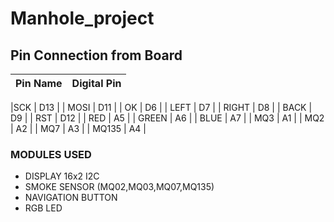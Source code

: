 # Manhole_project

## Pin Connection from Board 
| Pin Name  | Digital Pin                            |
|-----------|----------------------------------------|

|SCK        | D13                                    |
| MOSI      | D11                                    |
| OK        | D6                                     |
| LEFT      | D7                                     |
| RIGHT     | D8                                     |
| BACK      | D9                                     |
| RST       | D12                                    |
| RED       | A5                                     |
| GREEN     | A6                                     |
| BLUE      | A7                                     |
| MQ3       | A1                                     |
| MQ2       | A2                                     |
| MQ7       | A3                                     |
| MQ135     | A4                                     |




### MODULES USED
- DISPLAY 16x2 I2C
- SMOKE SENSOR (MQ02,MQ03,MQ07,MQ135)
- NAVIGATION BUTTON
- RGB LED

